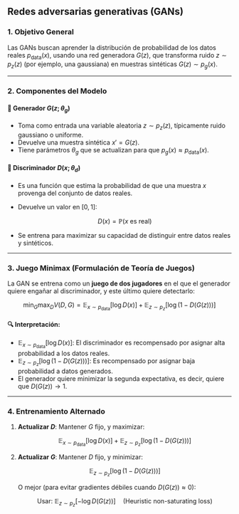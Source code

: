 ## Redes adversarias generativas (GANs)

### 1. **Objetivo General**

Las GANs buscan aprender la distribución de probabilidad de los datos reales $p_{\text{data}}(x)$, usando una red generadora $G(z)$, que transforma ruido $z \sim p_z(z)$ (por ejemplo, una gaussiana) en muestras sintéticas $G(z) \sim p_g(x)$.

---

### 2. **Componentes del Modelo**

#### 🔹 Generador $G(z; \theta_g)$

* Toma como entrada una variable aleatoria $z \sim p_z(z)$, típicamente ruido gaussiano o uniforme.
* Devuelve una muestra sintética $x' = G(z)$.
* Tiene parámetros $\theta_g$ que se actualizan para que $p_g(x) \approx p_{\text{data}}(x)$.

#### 🔹 Discriminador $D(x; \theta_d)$

* Es una función que estima la probabilidad de que una muestra $x$ provenga del conjunto de datos reales.
* Devuelve un valor en $[0, 1]$:

  $$
  D(x) = \mathbb{P}(x \text{ es real})
  $$
* Se entrena para maximizar su capacidad de distinguir entre datos reales y sintéticos.

---

### 3. **Juego Minimax (Formulación de Teoría de Juegos)**

La GAN se entrena como un **juego de dos jugadores** en el que el generador quiere engañar al discriminador, y este último quiere detectarlo:

$$
\min_G \max_D V(D, G) = \mathbb{E}_{x \sim p_{\text{data}}}[\log D(x)] + \mathbb{E}_{z \sim p_z}[\log(1 - D(G(z)))]
$$

#### 🔍 Interpretación:

* $\mathbb{E}_{x \sim p_{\text{data}}}[\log D(x)]$: El discriminador es recompensado por asignar alta probabilidad a los datos reales.
* $\mathbb{E}_{z \sim p_z}[\log(1 - D(G(z)))]$: Es recompensado por asignar baja probabilidad a datos generados.
* El generador quiere minimizar la segunda expectativa, es decir, quiere que $D(G(z)) \to 1$.

---

### 4. **Entrenamiento Alternado**

1. **Actualizar $D$**:
   Mantener $G$ fijo, y maximizar:

   $$
   \mathbb{E}_{x \sim p_{\text{data}}}[\log D(x)] + \mathbb{E}_{z \sim p_z}[\log(1 - D(G(z)))]
   $$

2. **Actualizar $G$**:
   Mantener $D$ fijo, y minimizar:

   $$
   \mathbb{E}_{z \sim p_z}[\log(1 - D(G(z)))]
   $$

   O mejor (para evitar gradientes débiles cuando $D(G(z)) \approx 0$):

   $$
   \text{Usar: } \mathbb{E}_{z \sim p_z}[-\log D(G(z))] \quad \text{(Heuristic non-saturating loss)}
   $$
